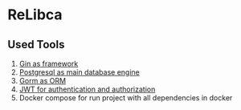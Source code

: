 # ReLibca

## Used Tools

1. [Gin as framework](https://github.com/gin-gonic/gin)
2. [Postgresql as main database engine](https://github.com/postgres/postgres)
3. [Gorm as ORM](https://github.com/go-gorm/gorm)
4. [JWT for authentication and authorization](https://github.com/golang-jwt/jwt)
5. Docker compose for run project with all dependencies in docker
